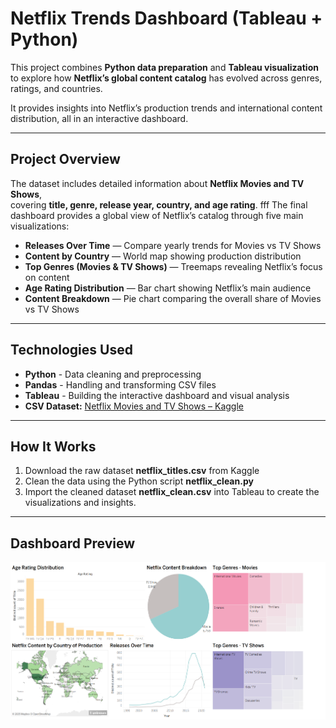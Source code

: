 # Netflix Trends Dashboard (Tableau + Python)

This project combines **Python data preparation** and **Tableau visualization**  
to explore how **Netflix’s global content catalog** has evolved across genres, ratings, and countries.

It provides insights into Netflix’s production trends and international content distribution, all in an interactive dashboard.

---

## Project Overview

The dataset includes detailed information about **Netflix Movies and TV Shows**,  
covering **title, genre, release year, country, and age rating**.
fff
The final dashboard provides a global view of Netflix’s catalog through five main visualizations:

- **Releases Over Time** — Compare yearly trends for Movies vs TV Shows  
- **Content by Country** — World map showing production distribution  
- **Top Genres (Movies & TV Shows)** — Treemaps revealing Netflix’s focus on content  
- **Age Rating Distribution** — Bar chart showing Netflix’s main audience 
- **Content Breakdown** — Pie chart comparing the overall share of Movies vs TV Shows  


---

## Technologies Used
- **Python** - Data cleaning and preprocessing  
- **Pandas** - Handling and transforming CSV files  
- **Tableau** - Building the interactive dashboard and visual analysis
- **CSV Dataset:** [Netflix Movies and TV Shows – Kaggle](https://www.kaggle.com/datasets/shivamb/netflix-shows)

---

## How It Works

1. Download the raw dataset **netflix_titles.csv** from Kaggle  
2. Clean the data using the Python script **netflix_clean.py**
3. Import the cleaned dataset **netflix_clean.csv** into Tableau to create the visualizations and insights.  

---


## Dashboard Preview

![Netflix Dashboard](netflix_trends_dashboard.png)


